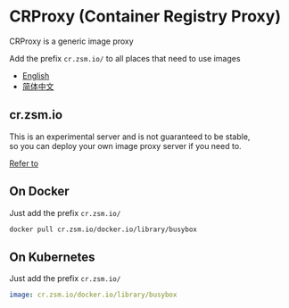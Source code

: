 # CRProxy (Container Registry Proxy)

CRProxy is a generic image proxy

Add the prefix `cr.zsm.io/` to all places that need to use images

- [English](https://github.com/wzshiming/crproxy/blob/master/README.md)
- [简体中文](https://github.com/wzshiming/crproxy/blob/master/README_cn.md)

## cr.zsm.io

This is an experimental server and is not guaranteed to be stable,  
so you can deploy your own image proxy server if you need to.

[Refer to](https://github.com/wzshiming/crproxy/tree/master/examples/default)

## On Docker

Just add the prefix `cr.zsm.io/`

``` bash
docker pull cr.zsm.io/docker.io/library/busybox
```

## On Kubernetes

Just add the prefix `cr.zsm.io/`

``` yaml
image: cr.zsm.io/docker.io/library/busybox
```
